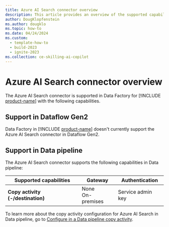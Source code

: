 ```yaml
---
title: Azure AI Search connector overview
description: This article provides an overview of the supported capabilities of the Azure AI Search connector.
author: DougKlopfenstein
ms.author: dougklo
ms.topic: how-to
ms.date: 04/24/2024
ms.custom:
  - template-how-to
  - build-2023
  - ignite-2023
ms.collection: ce-skilling-ai-copilot
---
```


# Azure AI Search connector overview

The Azure AI Search connector is supported in Data Factory for [!INCLUDE [product-name](../includes/product-name.md)] with the following capabilities.

## Support in Dataflow Gen2

Data Factory in [!INCLUDE [product-name](../includes/product-name.md)] doesn't currently support the Azure AI Search connector in Dataflow Gen2.

## Support in Data pipeline

The Azure AI Search connector supports the following capabilities in Data pipeline:

| Supported capabilities | Gateway | Authentication |
| --- | --- | ---|
| **Copy activity (-/destination)** | None <br>On-premises| Service admin key |

To learn more about the copy activity configuration for Azure AI Search in Data pipeline, go to [Configure in a Data pipeline copy activity](connector-azure-search-copy-activity.md).
